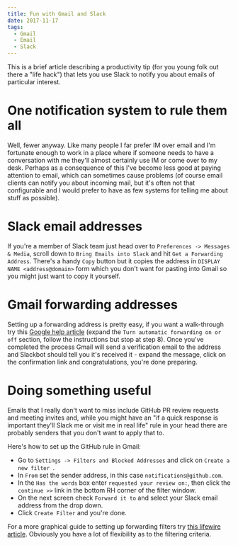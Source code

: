 ```yaml
---
title: Fun with Gmail and Slack
date: 2017-11-17
tags:
  - Gmail
  - Email
  - Slack
---
```


This is a brief article describing a productivity tip (for you young folk out there a "life hack") that lets you use Slack to notify you about emails of particular interest.

# One notification system to rule them all

Well, fewer anyway. Like many people I far prefer IM over email and I'm fortunate enough to work in a place where if someone needs to have a conversation with me they'll almost certainly use IM or come over to my desk. Perhaps as a consequence of this I've become less good at paying attention to email, which can sometimes cause problems (of course email clients can notify you about incoming mail, but it's often not that configurable and I would prefer to have as few systems for telling me about stuff as possible).

# Slack email addresses

If you're a member of Slack team just head over to `Preferences -> Messages & Media`, scroll down to `Bring Emails into Slack` and hit `Get a Forwarding Address`. There's a handy `Copy` button but it copies the address in `DISPLAY NAME <address@domain>` form which you don't want for pasting into Gmail so you might just want to copy it yourself.

# Gmail forwarding addresses

Setting up a forwarding address is pretty easy, if you want a walk-through try this [Google help article](https://support.google.com/mail/answer/10957?hl=en) (expand the `Turn automatic forwarding on or off` section, follow the instructions but stop at step 8). Once you've completed the process Gmail will send a verification email to the address and Slackbot should tell you it's received it - expand the message, click on the confirmation link and congratulations, you're done preparing.

# Doing something useful

Emails that I really don't want to miss include GitHub PR review requests and meeting invites and, while you might have an "if a quick response is important they'll Slack me or visit me in real life" rule in your head there are probably senders that you don't want to apply that to.

Here's how to set up the GitHub rule in Gmail:

* Go to `Settings -> Filters and Blocked Addresses` and click on `Create a new filter `.
* In `From` set the sender address, in this case `notifications@github.com`.
* In the `Has the words` box enter `requested your review on:`, then click the `continue >>` link in the bottom RH corner of the filter window.
* On the next screen check `Forward it to` and select your Slack email address from the drop down.
* Click `Create Filter` and you're done.

For a more graphical guide to setting up forwarding filters try [this lifewire article](https://www.lifewire.com/how-to-forward-gmail-email-using-filters-1171934). Obviously you have a lot of flexibility as to the filtering criteria.



 
